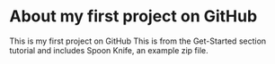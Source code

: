 # About my first project on GitHub
This is my first project on GitHub
This is from the Get-Started section tutorial and includes Spoon Knife, an example zip file.
